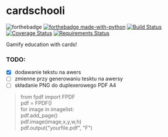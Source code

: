 # cardschooli
![forthebadge](http://forthebadge.com/images/badges/built-with-love.svg)
[![forthebadge made-with-python](http://ForTheBadge.com/images/badges/made-with-python.svg)](https://www.python.org/)
[![Build Status](https://travis-ci.org/m4k5/cardschooli.svg?branch=master)](https://travis-ci.org/m4k5/cardschooli)
[![Coverage Status](https://coveralls.io/repos/github/m4k5/cardschooli/badge.svg?branch=master)](https://coveralls.io/github/m4k5/cardschooli?branch=master)
[![Requirements Status](https://requires.io/github/m4k5/cardschooli/requirements.svg?branch=master)](https://requires.io/github/m4k5/cardschooli/requirements/?branch=master)

Gamify education with cards!

### TODO:
- [x] dodawanie tekstu na awers
- [ ] zmienne przy generowaniu tesktu na awersy
- [ ] składanie PNG do duplexerowego PDF A4
> from fpdf import FPDF <br>
 pdf = FPDF() <br>
for image in imagelist:<br>
    pdf.add_page() <br>
    pdf.image(image,x,y,w,h) <br>
pdf.output("yourfile.pdf", "F") <br>
